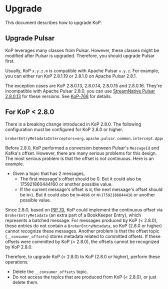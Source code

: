 # Upgrade

This document describes how to upgrade KoP.

## Upgrade Pulsar

KoP leverages many classes from Pulsar. However, these classes might be modified after Pulsar is upgraded. Therefore, you should upgrade Pulsar first.

Usually, KoP `x.y.z.m` is compatible with Apache Pulsar `x.y.z`. For example, you can either run KoP 2.8.1.19 or 2.8.1.0 on Apache Pulsar 2.8.1.

The exception cases are KoP 2.8.0.13, 2.8.0.14, 2.8.0.15 and 2.8.0.16. They're incompatible with Apache Pulsar 2.8.0, you can use [StreamNative Pulsar 2.8.0.13](https://github.com/streamnative/pulsar/releases/tag/v2.8.0.13) for these versions. See [KoP-768](https://github.com/streamnative/kop/issues/768) for details.

## For KoP < 2.8.0

There is a breaking change introduced in KoP 2.8.0. The following configuration must be configured for KoP 2.8.0 or higher.

```properties
brokerEntryMetadataInterceptors=org.apache.pulsar.common.intercept.AppendIndexMetadataInterceptor
```

Before 2.8.0, KoP performed a conversion between Pulsar's `MessageId` and Kafka's offset. However, there are many serious problems for this design. The most serious problem is that the offset is not continuous. Here is an example.

- Given a topic that has 2 messages,
  - The first message's offset should be 0. But it could also be 175921860444160 or another possible value.
  - If the current message's offset is `N`, the next message's offset should be `N+1`. But it could also be `N+4096` or `N+17592186044416` or another possible value.

Since 2.8.0, based on [PIP 70](https://github.com/apache/pulsar/wiki/PIP-70%3A-Introduce-lightweight-broker-entry-metadata), KoP could implement the continuous offset via `BrokerEntryMetadata` (an extra part of a BookKeeper Entry), which represents a batched message. For messages produced by KoP (< 2.8.0), these entries do not contain a `BrokerEntryMetadata`, so KoP (2.8.0 or higher) cannot recognize these messages. Another problem is that the offset topic (`__consumer_offsets`) stores metadata related to committed offsets. If these offsets were committed by KoP (< 2.8.0), the offsets cannot be recognized by KoP 2.8.0.

Therefore, to upgrade KoP (< 2.8.0) to KoP (2.8.0 or higher), perform these operations:

- Delete the `__consumer_offsets` topic.
- Do not access the topics that are produced from KoP (< 2.8.0), or just delete them.

